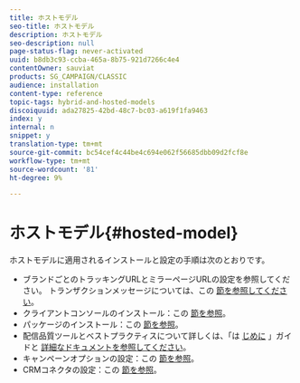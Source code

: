```yaml
---
title: ホストモデル
seo-title: ホストモデル
description: ホストモデル
seo-description: null
page-status-flag: never-activated
uuid: b8db3c93-ccba-465a-8b75-921d7266c4e4
contentOwner: sauviat
products: SG_CAMPAIGN/CLASSIC
audience: installation
content-type: reference
topic-tags: hybrid-and-hosted-models
discoiquuid: ada27825-42bd-48c7-bc03-a619f1fa9463
index: y
internal: n
snippet: y
translation-type: tm+mt
source-git-commit: bc54cef4c44be4c694e062f56685dbb09d2fcf8e
workflow-type: tm+mt
source-wordcount: '81'
ht-degree: 9%

---
```



# ホストモデル{#hosted-model}

ホストモデルに適用されるインストールと設定の手順は次のとおりです。

* ブランドごとのトラッキングURLとミラーページURLの設定を参照してください。 トランザクションメッセージについては、この [節を参照してください](../../message-center/using/configuring-multibranding.md)。
* クライアントコンソールのインストール：この [節を参照](../../installation/using/installing-the-client-console.md)。
* パッケージのインストール：この [節を参照](../../installation/using/installing-campaign-standard-packages.md)。
* 配信品質ツールとベストプラクティスについて詳しくは、「は [じめに](../../delivery/using/deliverability-key-points.md) 」ガイドと [詳細なドキュメントを参照してください](../../delivery/using/about-deliverability.md)。
* キャンペーンオプションの設定：この [節を参照](../../installation/using/configuring-campaign-options.md)。
* CRMコネクタの設定：この [節を参照](../../platform/using/crm-connectors.md)。

